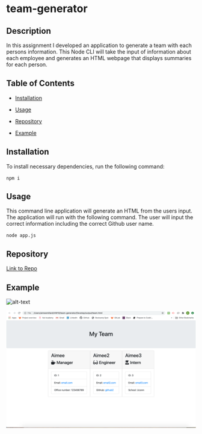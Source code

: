 # team-generator

## Description

In this assignment I developed an application to generate a team with each persons information. This Node CLI will take the input of information about each employee and generates an HTML webpage that displays summaries for each person.

## Table of Contents 

* [Installation](#installation)

* [Usage](#usage)

* [Repository](#repository)

* [Example](#example)

## Installation

To install necessary dependencies, run the following command:

```
npm i
```

## Usage

This command line application will generate an HTML from the users input. The application will run with the following command. The user will input the correct information including the correct Github user name.

```
node app.js
```

## Repository
<a href="https://github.com/aimeemillard/team-generator.git">Link to Repo</a>

## Example
![alt-text](https://github.com/aimeemillard/team-generator/blob/master/Sample.gif)

![Test Image 1](https://github.com/aimeemillard/team-generator/blob/master/Sample-team.png)

